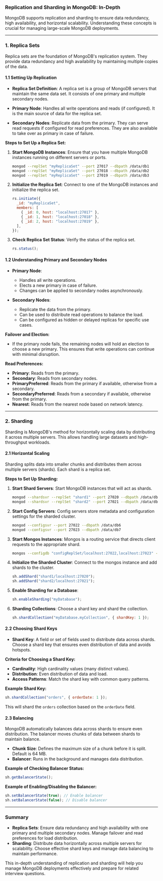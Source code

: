 ### **Replication and Sharding in MongoDB: In-Depth**

MongoDB supports replication and sharding to ensure data redundancy, high availability, and horizontal scalability. Understanding these concepts is crucial for managing large-scale MongoDB deployments.

---

### **1. Replica Sets**

Replica sets are the foundation of MongoDB's replication system. They provide data redundancy and high availability by maintaining multiple copies of the data.

#### **1.1 Setting Up Replication**

- **Replica Set Definition**: A replica set is a group of MongoDB servers that maintain the same data set. It consists of one primary and multiple secondary nodes.

- **Primary Node**: Handles all write operations and reads (if configured). It is the main source of data for the replica set.

- **Secondary Nodes**: Replicate data from the primary. They can serve read requests if configured for read preferences. They are also available to take over as primary in case of failure.

**Steps to Set Up a Replica Set:**

1. **Start MongoDB Instances**:
   Ensure that you have multiple MongoDB instances running on different servers or ports.

   ```bash
   mongod --replSet "myReplicaSet" --port 27017 --dbpath /data/db1
   mongod --replSet "myReplicaSet" --port 27018 --dbpath /data/db2
   mongod --replSet "myReplicaSet" --port 27019 --dbpath /data/db3
   ```

2. **Initialize the Replica Set**:
   Connect to one of the MongoDB instances and initialize the replica set.

   ```javascript
   rs.initiate({
     _id: "myReplicaSet",
     members: [
       { _id: 0, host: "localhost:27017" },
       { _id: 1, host: "localhost:27018" },
       { _id: 2, host: "localhost:27019" },
     ],
   });
   ```

3. **Check Replica Set Status**:
   Verify the status of the replica set.

   ```javascript
   rs.status();
   ```

#### **1.2 Understanding Primary and Secondary Nodes**

- **Primary Node**:

  - Handles all write operations.
  - Elects a new primary in case of failure.
  - Changes can be applied to secondary nodes asynchronously.

- **Secondary Nodes**:
  - Replicate the data from the primary.
  - Can be used to distribute read operations to balance the load.
  - Can be configured as hidden or delayed replicas for specific use cases.

**Failover and Election:**

- If the primary node fails, the remaining nodes will hold an election to choose a new primary. This ensures that write operations can continue with minimal disruption.

**Read Preferences:**

- **Primary**: Reads from the primary.
- **Secondary**: Reads from secondary nodes.
- **PrimaryPreferred**: Reads from the primary if available, otherwise from a secondary.
- **SecondaryPreferred**: Reads from a secondary if available, otherwise from the primary.
- **Nearest**: Reads from the nearest node based on network latency.

---

### **2. Sharding**

Sharding is MongoDB's method for horizontally scaling data by distributing it across multiple servers. This allows handling large datasets and high-throughput workloads.

#### **2.1 Horizontal Scaling**

Sharding splits data into smaller chunks and distributes them across multiple servers (shards). Each shard is a replica set.

**Steps to Set Up Sharding:**

1. **Start Shard Servers**:
   Start MongoDB instances that will act as shards.

   ```bash
   mongod --shardsvr --replSet "shard1" --port 27020 --dbpath /data/db4
   mongod --shardsvr --replSet "shard2" --port 27021 --dbpath /data/db5
   ```

2. **Start Config Servers**:
   Config servers store metadata and configuration settings for the sharded cluster.

   ```bash
   mongod --configsvr --port 27022 --dbpath /data/db6
   mongod --configsvr --port 27023 --dbpath /data/db7
   ```

3. **Start Mongos Instances**:
   Mongos is a routing service that directs client requests to the appropriate shard.

   ```bash
   mongos --configdb "configReplSet/localhost:27022,localhost:27023" --port 27017
   ```

4. **Initialize the Sharded Cluster**:
   Connect to the mongos instance and add shards to the cluster.

   ```javascript
   sh.addShard("shard1/localhost:27020");
   sh.addShard("shard2/localhost:27021");
   ```

5. **Enable Sharding for a Database**:

   ```javascript
   sh.enableSharding("myDatabase");
   ```

6. **Sharding Collections**:
   Choose a shard key and shard the collection.

   ```javascript
   sh.shardCollection("myDatabase.myCollection", { shardKey: 1 });
   ```

#### **2.2 Choosing Shard Keys**

- **Shard Key**: A field or set of fields used to distribute data across shards. Choose a shard key that ensures even distribution of data and avoids hotspots.

**Criteria for Choosing a Shard Key:**

- **Cardinality**: High cardinality values (many distinct values).
- **Distribution**: Even distribution of data and load.
- **Access Patterns**: Match the shard key with common query patterns.

**Example Shard Key:**

```javascript
sh.shardCollection("orders", { orderDate: 1 });
```

This will shard the `orders` collection based on the `orderDate` field.

#### **2.3 Balancing**

MongoDB automatically balances data across shards to ensure even distribution. The balancer moves chunks of data between shards to maintain balance.

- **Chunk Size**: Defines the maximum size of a chunk before it is split. Default is 64 MB.
- **Balancer**: Runs in the background and manages data distribution.

**Example of Checking Balancer Status:**

```javascript
sh.getBalancerState();
```

**Example of Enabling/Disabling the Balancer:**

```javascript
sh.setBalancerState(true); // Enable balancer
sh.setBalancerState(false); // Disable balancer
```

---

### **Summary**

- **Replica Sets**: Ensure data redundancy and high availability with one primary and multiple secondary nodes. Manage failover and read preferences for load distribution.
- **Sharding**: Distribute data horizontally across multiple servers for scalability. Choose effective shard keys and manage data balancing to maintain performance.

This in-depth understanding of replication and sharding will help you manage MongoDB deployments effectively and prepare for related interview questions.

